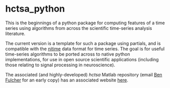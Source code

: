 # hctsa_python

This is the beginnings of a python package for computing features of a time series using algorithms from across the scientific time-series analysis literature.

The current version is a template for such a package using partials, and is compatible with the [nitime](https://github.com/nipy/nitime) data format for time series.
The goal is for useful time-series algorithms to be ported across to native python implementations, for use in open source scientific applications (including those relating to signal processing in neuroscience).

The associated (and highly-developed) *hctsa* Matlab repository (email [Ben Fulcher](www.benfulcher.com) for an early copy) has an associated website [here](www.comp-engine.org/timeseries).
